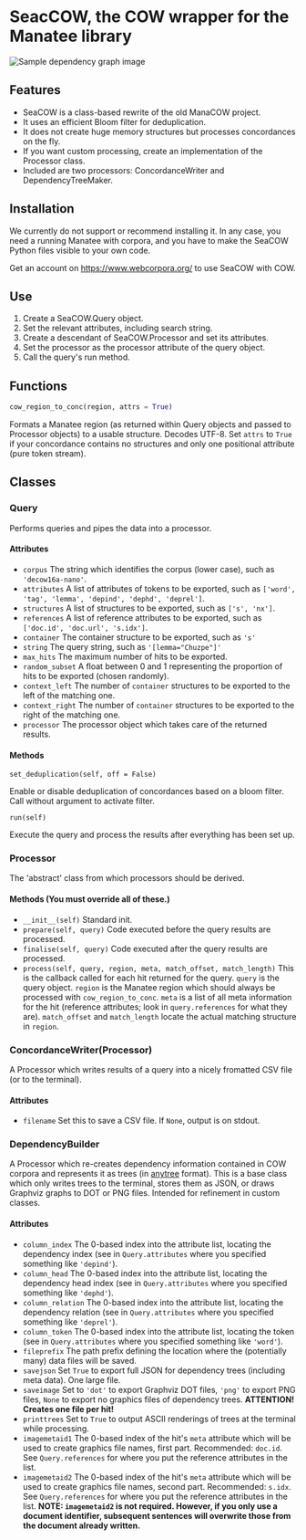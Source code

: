 # SeacCOW, the COW wrapper for the Manatee library

![Sample dependency graph image](https://raw.githubusercontent.com/rsling/seacow/master/sample.png)

## Features

- SeaCOW is a class-based rewrite of the old ManaCOW project.
- It uses an efficient Bloom filter for deduplication.
- It does not create huge memory structures but processes
  concordances on the fly.
- If you want custom processing, create an implementation
  of the Processor class.
- Included are two processors: ConcordanceWriter and 
  DependencyTreeMaker.

## Installation

We currently do not support or recommend installing it. In any case, you need a running Manatee with corpora, and you have to make the SeaCOW Python files visible to your own code.

Get an account on https://www.webcorpora.org/ to use SeaCOW with COW.

## Use

1. Create a SeaCOW.Query object.
2. Set the relevant attributes, including search string.
3. Create a descendant of SeaCOW.Processor and set its attributes.
4. Set the processor as the processor attribute of the query object.
5. Call the query's run method.

## Functions

```python
cow_region_to_conc(region, attrs = True)
```

Formats a Manatee region (as returned within Query objects and passed to Processor objects) to a usable structure. Decodes UTF-8. Set `attrs` to `True` if your concordance contains no structures and only one positional attribute (pure token stream).

## Classes

### Query

Performs queries and pipes the data into a processor.

#### Attributes

* ```corpus``` The string which identifies the corpus (lower case), such as `'decow16a-nano'`.
* ```attributes``` A list of attributes of tokens to be exported, such as `['word', 'tag', 'lemma', 'depind', 'dephd', 'deprel']`.
* ```structures``` A list of structures to be exported, such as `['s', 'nx']`.
* ```references``` A list of reference attributes to be exported, such as `['doc.id', 'doc.url', 's.idx']`.
* ```container``` The container structure to be exported, such as `'s'`
* ```string``` The query string, such as `'[lemma="Chuzpe"]'`
* ```max_hits``` The maximum number of hits to be exported.
* ```random_subset``` A float between 0 and 1 representing the proportion of hits to be exported (chosen randomly).
* ```context_left``` The number of `container` structures to be exported to the left of the matching one.
* ```context_right``` The number of `container` structures to be exported to the right of the matching one.
* ```processor``` The processor object which takes care of the returned results.

#### Methods

```set_deduplication(self, off = False)```

Enable or disable deduplication of concordances based on a bloom filter. Call without argument to activate filter.

```run(self)```

Execute the query and process the results after everything has been set up.

### Processor

The 'abstract' class from which processors should be derived.

#### Methods (You must override all of these.)

* `__init__(self)` Standard init.
* `prepare(self, query)` Code executed before the query results are processed.
* `finalise(self, query)` Code executed after the query results are processed.
* `process(self, query, region, meta, match_offset, match_length)` This is the callback called for each hit returned for the query. `query` is the query object. `region` is the Manatee region which should always be processed with `cow_region_to_conc`. `meta` is a list of all meta information for the hit (reference attributes; look in `query.references` for what they are). `match_offset` and `match_length` locate the actual matching structure in `region`.



### ConcordanceWriter(Processor)

A Processor which writes results of a query into a nicely fromatted CSV file (or to the terminal).

#### Attributes

* `filename` Set this to save a CSV file. If `None`, output is on stdout.


### DependencyBuilder

A Processor which re-creates dependency information contained in COW corpora and represents it as trees (in [anytree](https://pypi.python.org/pypi/anytree) format). This is a base class which only writes trees to the terminal, stores them as JSON, or draws Graphviz graphs to DOT or PNG files. Intended for refinement in custom classes.

#### Attributes

* `column_index` The 0-based index into the attribute list, locating the dependency index (see in `Query.attributes` where you specified something like `'depind'`).
* `column_head` The 0-based index into the attribute list, locating the dependency head index (see in `Query.attributes` where you specified something like `'dephd'`).
* `column_relation` The 0-based index into the attribute list, locating the dependency relation (see in `Query.attributes` where you specified something like `'deprel'`).
* `column_token` The 0-based index into the attribute list, locating the token (see in `Query.attributes` where you specified something like `'word'`).
* `fileprefix` The path prefix defining the location where the (potentially many) data files will be saved.
* `savejson` Set `True` to export full JSON for dependency trees (including meta data). One large file.
* `saveimage` Set to `'dot'` to export Graphviz DOT files, `'png'` to export PNG files, `None` to export no graphics files of dependency trees. **ATTENTION! Creates one file per hit!**
* `printtrees` Set to `True` to output ASCII renderings of trees at the terminal while processing.
* `imagemetaid1` The 0-based index of the hit's `meta` attribute which will be used to create graphics file names, first part. Recommended: `doc.id`. See `Query.references` for where you put the reference attributes in the list.
* `imagemetaid2` The 0-based index of the hit's `meta` attribute which will be used to create graphics file names, second part. Recommended: `s.idx`. See `Query.references` for where you put the reference attributes in the list. **NOTE: `imagemetaid2` is not required. However, if you only use a document identifier, subsequent sentences will overwrite those from the document already written.**
